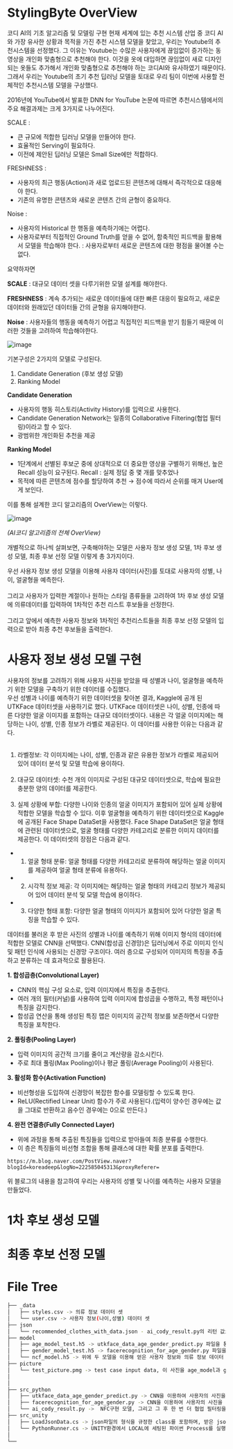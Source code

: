 # StylingByte OverView
코디 AI의 기초 알고리즘 및 모델링 구현
현재 세계에 있는 추천 시스템 산업 중 코디 AI와 가장 유사한 상황과 목적을 가진 추천 시스템 모델을 찾았고, 우리는 Youtube의 추천시스템을 선정했다. 그 이유는 Youtube는 수많은 사용자에게 끊임없이 증가하는 동영상을 개인화 맞춤형으로 추천해야 한다. 이것을 옷에 대입하면 끊임없이 새로 디자인되는 옷들도 추가해서 개인화 맞춤형으로 추천해야 하는 코디AI와 유사하였기 때문이다. 그래서 우리는 Youtube의 초기 추천 딥러닝 모델을 토대로 우리 팀이 이번에 사용할 전체적인 추천시스템 모델을 구상했다.

2016년에 YouTube에서 발표한 DNN for YouTube 논문에 따르면 추천시스템에서의 주요 해결과제는 크게 3가지로 나누어진다.

SCALE : 
 - 큰 규모에 적합한 딥러닝 모델을 만들어야 한다.
- 효율적인 Serving이 필요하다.
- 이전에 제안된 딥러닝 모델은 Small Size에만 적합하다.

FRESHNESS : 

- 사용자의 최근 행동(Action)과 새로 업로드된 콘텐츠에 대해서 즉각적으로 대응해야 한다.
- 기존의 유명한 콘텐츠와 새로운 콘텐츠 간의 균형이 중요하다.

Noise : 
- 사용자의 Historical 한 행동을 예측하기에는 어렵다.
- 사용자로부터 직접적인 Ground Truth를 얻을 수 없어, 함축적인 피드백을 활용해서 모델을 학습해야 한다.
 : 사용자로부터 새로운 콘텐츠에 대한 평점을 물어볼 수는 없다.

요약하자면

**SCALE** : 대규모 데이터 셋을 다루기위한 모델 설계를 해야한다.

**FRESHNESS** : 계속 추가되는 새로운 데이터들에 대한 빠른 대응이 필요하고, 새로운 데이터와 원래있던 데이터들 간의 균형을 유지해야한다.

**Noise**  : 사용자들의 행동을 예측하기 어렵고 직접적인 피드백을 받기 힘들기 때문에 이러한 것들을 고려하여 학습해야한다. 

![image](https://github.com/FrogRim/StylingByte/assets/127326495/badbcdf6-78de-4515-bdb4-6ad945c3e2c9)

기본구성은 2가지의 모델로 구성된다.
 1. Candidate Generation (후보 생성 모델)
 2. Ranking Model      

**Candidate Generation**
 - 사용자의 행동 히스토리(Activity History)를 입력으로 사용한다.
 - Candidate Generation Network는 일종의 Collaborative Filtering(협업 필터링)이라고 할 수 있다.
- 광범위한 개인화된 추천을 제공

**Ranking Model**
- 1단계에서 선별된 후보군 중에 상대적으로 더 중요한 영상을 구별하기 위해선, 높은 Recall 성능이 요구된다. 
   Recall : 실제 정답 중 몇 개를 맞추었나
- 목적에 따른 콘텐츠에 점수를 할당하여 추천 → 점수에 따라서 순위를 매겨 User에게 보인다.

이를 통해 설계한 코디 알고리즘의 OverView는 이렇다.

![image](https://github.com/FrogRim/StylingByte/assets/127326495/05d9fe32-548d-432d-87a8-ab13666e6723)

*(AI코디 알고리즘의 전체 OverView)*

개별적으로 하나씩 살펴보면, 구축해야하는 모델은 사용자 정보 생성 모델, 1차 후보 생성 모델, 최종 후보 선정 모델 이렇게 총 3가지이다. 

우선 사용자 정보 생성 모델을 이용해 사용자 데이터(사진)를 토대로 사용자의 성별, 나이, 얼굴형을 예측한다.<br><br>
그리고 사용자가 입력한 계절이나 원하는 스타일 종류들을 고려하여 1차 후보 생성 모델에 의류데이터를 입력하여 1차적인 추천 리스트 후보들을 선정한다.<br><br>
그리고 앞에서 예측한 사용자 정보와 1차적인 추천리스트들을 최종 후보 선정 모델의 입력으로 받아 최종 추천 후보들을 출력한다.

# 사용자 정보 생성 모델 구현

사용자의 정보를 고려하기 위해 사용자 사진을 받았을 때 성별과 나이, 얼굴형을 예측하기 위한 모델을 구축하기 위한 데이터를 수집했다.<br>
우선 성별과 나이를 예측하기 위한 데이터셋을 찾아본 결과, Kaggle에 공개 된 UTKFace 데이터셋을 사용하기로 했다. UTKFace 데이터셋은 나이, 성별, 인종에 따른 다양한 얼굴 이미지를 포함하는 대규모 데이터셋이다. 내용은 각 얼굴 이미지에는 해당하는 나이, 성별, 인종 정보가 라벨로 제공된다. 이 데이터를 사용한 이유는 다음과 같다.<br><br>
1. 라벨정보: 각 이미지에는 나이, 성별, 인종과 같은 유용한 정보가 라벨로 제공되어 있어 데이터 분석 및 모델 학습에 용이하다.<br><br>
2. 대규모 데이터셋: 수천 개의 이미지로 구성된 대규모 데이터셋으로, 학습에 필요한 충분한 양의 데이터를 제공한다.<br><br>
3. 실제 상황에 부합: 다양한 나이와 인종의 얼굴 이미지가 포함되어 있어 실제 상황에 적합한 모델을 학습할 수 있다. 
이후 얼굴형을 예측하기 위한 데이터셋으로 Kaggle에 공개된 Face Shape DataSet을 사용했다.  Face Shape DataSet은 얼굴 형태에 관련된 데이터셋으로, 얼굴 형태를 다양한 카테고리로 분류한 이미지 데이터를 제공한다. 이 데이터셋의 장점은 다음과 같다.<br>

- 1. 얼굴 형태 분류: 얼굴 형태를 다양한 카테고리로 분류하여 해당하는 얼굴 이미지를 제공하여 얼굴 형태 분류에 유용하다.
- 2. 시각적 정보 제공: 각 이미지에는 해당하는 얼굴 형태의 카테고리 정보가 제공되어 있어 데이터 분석 및 모델 학습에 용이하다.
- 3. 다양한 형태 포함: 다양한 얼굴 형태의 이미지가 포함되어 있어 다양한 얼굴 특징을 학습할 수 있다.

데이터를 불러온 후 받은 사진의 성별과 나이를 예측하기 위해 이미지 형식의 데이터에 적합한 모델로 CNN을 선택했다.
CNN(합성곱 신경망)은 딥러닝에서 주로 이미지 인식 및 패턴 인식에 사용되는 신경망 구조이다.
여러 층으로 구성되어 이미지의 특징을 추출하고 분류하는 데 효과적으로 활용된다.

**1. 합성곱층(Convolutional Layer)**
- CNN의 핵심 구성 요소로, 입력 이미지에서 특징을 추출한다.
- 여러 개의 필터(커널)를 사용하여 입력 이미지에 합성곱을 수행하고, 특정 패턴이나 특징을 감지한다.
- 합성곱 연산을 통해 생성된 특징 맵은 이미지의 공간적 정보를 보존하면서 다양한 특징을 포착한다.

**2. 풀링층(Pooling Layer)**
- 입력 이미지의 공간적 크기를 줄이고 계산량을 감소시킨다.
- 주로 최대 풀링(Max Pooling)이나 평균 풀링(Average Pooling)이 사용된다.

**3. 활성화 함수(Activation Function)**
- 비선형성을 도입하여 신경망이 복잡한 함수를 모델링할 수 있도록 한다.
- ReLU(Rectified Linear Unit) 함수가 주로 사용된다.(입력이 양수인 경우에는 값을 그대로 반환하고 음수인 경우에는 0으로 만든다.)

**4. 완전 연결층(Fully Connected Layer)**
- 위에 과정을 통해 추출된 특징들을 입력으로 받아들여 최종 분류를 수행한다.
- 이 층은 특징들의 비선형 조합을 통해 클래스에 대한 확률 분포를 출력한다.


`https://m.blog.naver.com/PostView.naver?blogId=koreadeep&logNo=222585045313&proxyReferer=`

위 블로그의 내용을 참고하여 우리는 사용자의 성별 및 나이를 예측하는 사용자 모델을 만들었다.


# 1차 후보 생성 모델

# 최종 후보 선정 모델

# File Tree
```bash
├── _data
│   ├── styles.csv -> 의류 정보 데이터 셋  
│   └── user.csv -> 사용자 정보(나이,성별) 데이터 셋
├── json  
│   └── recommended_clothes_with_data.json - ai_cody_result.py의 리턴 값으로 이것을 LoadJsonData.cs 코드를 통해 Unity환경으로 불러옴 
├── model
│   ├── age_model_test.h5 -> utkface_data_age_gender_predict.py 파일을 통해 만들어진 나이 판별 ai모델
│   ├── gender_model_test.h5 -> facerecognition_for_age_gender.py 파일을 통해 만들어진 성별 판별 ai모델
│   └── ncf_model.h5 -> 위에 두 모델을 이용해 얻은 사용자 정보와 의류 정보 데이터 셋을 이용해 NCF를 이용한 추천 딥러닝 모델 구축
├── picture
│   └── test_picture.pmg -> test case input data, 이 사진을 age_model과 gender_model을 통해 사진 속 인물의 성별과 나이 추출 후 알맞는 의류 추천
│   
│   
├── src_python
│   ├── utkface_data_age_gender_predict.py -> CNN을 이용하여 사용자의 사진을 보고 나이를 판별하는 모델
│   ├── facerecognition_for_age_gender.py -> CNN을 이용하여 사용자의 사진을 보고 성별을 판별하는 모델
│   └── ai_cody_result.py ->  NFC구현 모델, 그리고 그 후 한 번 더 협업 필터링을 통해 상위 3개의 추천모델 필터링하고 그 결과값을 JSON파일로 반환한다.
├── src_unity
│   ├── LoadJsonData.cs -> json파일의 형식을 규정한 class를 포함하며, 받은 json안의 data들을 읽어 class로 변환시킨 뒤, 유니티 로그에 출력
│   └── PythonRunner.cs -> UNITY환경에서 LOCAL에 세팅된 파이썬 Process를 실행시켜 pyrhon코드들을 전부 실행시킨 뒤, LoadJsonData.cs를 호출해 그 결과값을 Unity 프로세스로 가져온다.
│   
└── 
``` 

